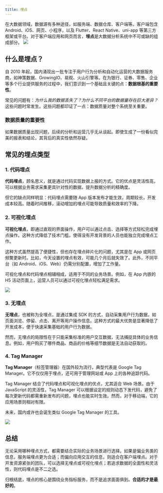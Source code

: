 ```yaml
---
title: 埋点
---
```


在大数据领域，数据源有多种途径，如服务端、数据仓库、客户端等。客户端包含 Android、iOS、网页、小程序，以及 Flutter、React Native、uni-app 等第三方框架或平台。对于客户端应用和网页而言，**埋点**是大数据分析系统中不可或缺的组成部分。
![](sources.png)

## 什么是埋点？

自 2010 年起，国内涌现出一批专注于用户行为分析和自动化运营的大数据服务商，如神策数据、GrowingIO、易观、火山引擎等。在为银行、证券、零售、企业等多个行业提供服务的过程中，我们意识到一个基础且关键的点：**数据根基的重要性**。

常见的问题有：*为什么我的数据丢失了？为什么不同平台的数据量存在巨大差异？* 这些问题时常发生。这些问题都印证了一点：数据质量对整个系统至关重要。

### 数据质量的重要性

如果数据质量出现问题，后续的分析和运营几乎无从谈起。即使生成了一份看似完美的报表和结论，其背后的真实性依然存疑。

## 常见的埋点类型

### 1. 代码埋点

**代码埋点**，顾名思义，就是通过代码实现数据上报的方式。它的优点是灵活性高，可以根据业务需求采集更具针对性的数据，提升数据分析的精确度。

但它的缺点同样明显：代码埋点需要随 App 版本发布才能生效，周期较长，开发成本较高。随着时间推移，滚动增加的埋点可能导致质量和效率的下降。

### 2. 可视化埋点

**可视化埋点**，即通过直观的界面操作，用户可以通过点击、选择等方式轻松完成埋点操作。这种方式降低了技术门槛，使得没有开发背景的人员也能独立完成埋点工作。

这种方式虽然提高了便捷性，但也存在埋点碎片化的问题，尤其是在 App 或网页频繁更新时。比如，今天设置的埋点有效，可能几个月后就失效了。此外，不同平台（如 Android、iOS、Web）仍需分别配置，增加了工作量。

可视化埋点和代码埋点相辅相成，适用于不同的业务场景。例如，在 App 内嵌的 H5 活动页面上，运营人员可以通过可视化埋点轻松满足需求。

![](visual.png)


### 3. 无埋点

**无埋点**，也被称为全埋点，是通过集成 SDK 的方式，自动采集用户行为数据，如页面浏览、停留、点击、离开等用户操作信息。这种方式的最大优势是显著降低了开发成本，便于快速采集基础的用户行为数据。

然而，无埋点的局限性在于只能采集标准的用户交互数据，无法捕捉具体的业务信息。例如，用户购买了哪件商品、商品的价格等细节数据是无法自动获取的。

### 4. Tag Manager

**Tag Manager**（标签管理器）在国外较为流行，典型代表是 Google Tag Manager。它不仅仅用于埋点，还可用于管理网站或 App 上的各种追踪代码。

Tag Manager 结合了代码埋点和可视化埋点的优点，尤其适合 Web 场景。由于 JavaScript 的灵活性，Tag Manager 可以根据设定的规则动态下发代码，避免了每次更新代码都需重新发布的问题，埋点也能实时生效。然而，对于移动端，它的应用场景则相对有限。

未来，国内或许也会诞生类似 Google Tag Manager 的工具。

![](tag_manager.png)

## 总结

无论采用哪种埋点方式，都需要结合实际的业务场景进行选择。如果是偏业务类的信息，服务端埋点更为合适；而偏向应用交互的信息，则适合在客户端埋点。对于开发资源紧张的团队，可以选择无埋点或可视化埋点；若追求数据的全面性和灵活性，则代码埋点是不二之选。

归根结底，埋点的核心是围绕业务指标服务，而不是追求面面俱到。**合适的才是最好的**。
